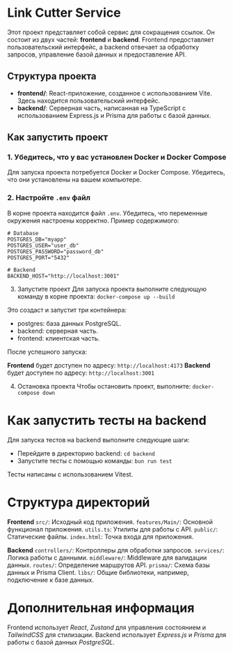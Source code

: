 # Link Cutter Service

Этот проект представляет собой сервис для сокращения ссылок. Он состоит из двух частей: **frontend** и **backend**. Frontend предоставляет пользовательский интерфейс, а backend отвечает за обработку запросов, управление базой данных и предоставление API.

## Структура проекта

- **frontend/**: React-приложение, созданное с использованием Vite. Здесь находится пользовательский интерфейс.
- **backend/**: Серверная часть, написанная на TypeScript с использованием Express.js и Prisma для работы с базой данных.

## Как запустить проект

### 1. Убедитесь, что у вас установлен Docker и Docker Compose

Для запуска проекта потребуется Docker и Docker Compose. Убедитесь, что они установлены на вашем компьютере.

### 2. Настройте `.env` файл

В корне проекта находится файл `.env`. Убедитесь, что переменные окружения настроены корректно. Пример содержимого:

```env
# Database
POSTGRES_DB="myapp"
POSTGRES_USER="user_db"
POSTGRES_PASSWORD="password_db"
POSTGRES_PORT="5432"

# Backend
BACKEND_HOST="http://localhost:3001"
```

3. Запустите проект
Для запуска проекта выполните следующую команду в корне проекта: `docker-compose up --build`

Это создаст и запустит три контейнера:

- postgres: база данных PostgreSQL.
- backend: серверная часть.
- frontend: клиентская часть.

После успешного запуска:

**Frontend** будет доступен по адресу: `http://localhost:4173`
**Backend** будет доступен по адресу: `http://localhost:3001`

4. Остановка проекта
Чтобы остановить проект, выполните: `docker-compose down`

# Как запустить тесты на backend
Для запуска тестов на backend выполните следующие шаги:

- Перейдите в директорию backend: `cd backend`
- Запустите тесты с помощью команды: `bun run test`

Тесты написаны с использованием Vitest.

# Структура директорий
**Frontend**
`src/`: Исходный код приложения.
`features/Main/`: Основной функционал приложения.
`utils.ts`: Утилиты для работы с API.
`public/`: Статические файлы.
`index.html`: Точка входа для приложения.

**Backend**
`controllers/`: Контроллеры для обработки запросов.
`services/`: Логика работы с данными.
`middleware/`: Middleware для валидации данных.
`routes/`: Определение маршрутов API.
`prisma/`: Схема базы данных и Prisma Client.
`libs/`: Общие библиотеки, например, подключение к базе данных.

# Дополнительная информация
Frontend использует *React*, *Zustand* для управления состоянием и *TailwindCSS* для стилизации.
Backend использует *Express.js* и *Prisma* для работы с базой данных *PostgreSQL*.